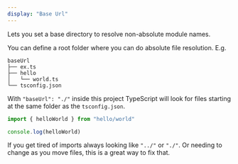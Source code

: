 ```yaml
---
display: "Base Url"
---
```


Lets you set a base directory to resolve non-absolute module names. 

You can define a root folder where you can do absolute file resolution. E.g.

```
baseUrl
├── ex.ts
├── hello
│   └── world.ts
└── tsconfig.json
```

With `"baseUrl": "./"` inside this project TypeScript will look for files starting at the same folder as the `tsconfig.json`.

```ts
import { helloWorld } from "hello/world"

console.log(helloWorld)
```

If you get tired of imports always looking like `"../"` or `"./"`. Or needing
to change as you move files, this is a great way to fix that.
